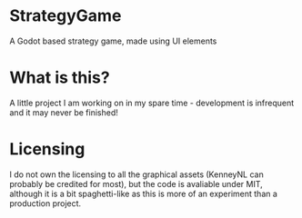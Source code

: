 # StrategyGame
A Godot based strategy game, made using UI elements

# What is this?

A little project I am working on in my spare time - development is infrequent and it may never be finished!

# Licensing

I do not own the licensing to all the graphical assets (KenneyNL can probably be credited for most), but the code is avaliable under MIT, although it is a bit spaghetti-like as this is more of an experiment than a production project.
